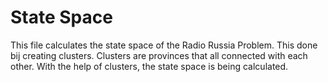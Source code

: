 State Space
===========

This file calculates the state space of the Radio Russia Problem.
This done bij creating clusters. Clusters are provinces that all connected with each other.
With the help of clusters, the state space is being calculated.
